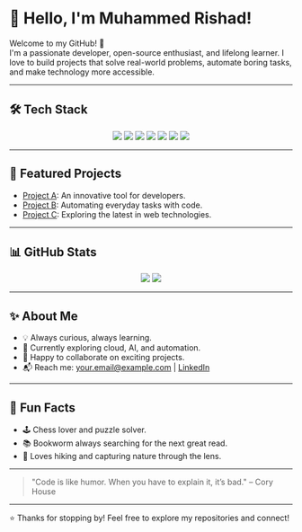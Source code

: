 # 👋 Hello, I'm Muhammed Rishad!

Welcome to my GitHub! 🚀  
I'm a passionate developer, open-source enthusiast, and lifelong learner. I love to build projects that solve real-world problems, automate boring tasks, and make technology more accessible.

---

## 🛠️ Tech Stack

<p align="center">
  <img src="https://img.shields.io/badge/Python-3776AB?style=for-the-badge&logo=python&logoColor=white"/>
  <img src="https://img.shields.io/badge/JavaScript-F7DF1E?style=for-the-badge&logo=javascript&logoColor=black"/>
  <img src="https://img.shields.io/badge/React-20232A?style=for-the-badge&logo=react&logoColor=61DAFB"/>
  <img src="https://img.shields.io/badge/Django-092E20?style=for-the-badge&logo=django&logoColor=white"/>
  <img src="https://img.shields.io/badge/Node.js-339933?style=for-the-badge&logo=node.js&logoColor=white"/>
  <img src="https://img.shields.io/badge/Docker-2496ED?style=for-the-badge&logo=docker&logoColor=white"/>
  <img src="https://img.shields.io/badge/GitHub-181717?style=for-the-badge&logo=github&logoColor=white"/>
</p>

---

## 🌟 Featured Projects

- [Project A](https://github.com/muhammedrishadm10/project-a): An innovative tool for developers.
- [Project B](https://github.com/muhammedrishadm10/project-b): Automating everyday tasks with code.
- [Project C](https://github.com/muhammedrishadm10/project-c): Exploring the latest in web technologies.

---

## 📊 GitHub Stats

<p align="center">
  <img src="https://github-readme-stats.vercel.app/api?username=muhammedrishadm10&show_icons=true&theme=radical" />
  <img src="https://github-readme-streak-stats.herokuapp.com/?user=muhammedrishadm10&theme=radical" />
</p>

---

## ✨ About Me

- 💡 Always curious, always learning.
- 🌱 Currently exploring cloud, AI, and automation.
- 🤝 Happy to collaborate on exciting projects.
- 📬 Reach me: [your.email@example.com](mailto:your.email@example.com) | [LinkedIn](https://linkedin.com/in/yourprofile)

---

## 🎲 Fun Facts

- 🕹️ Chess lover and puzzle solver.
- 📚 Bookworm always searching for the next great read.
- 🌄 Loves hiking and capturing nature through the lens.

---

> "Code is like humor. When you have to explain it, it’s bad." – Cory House

---

⭐️ Thanks for stopping by! Feel free to explore my repositories and connect!
